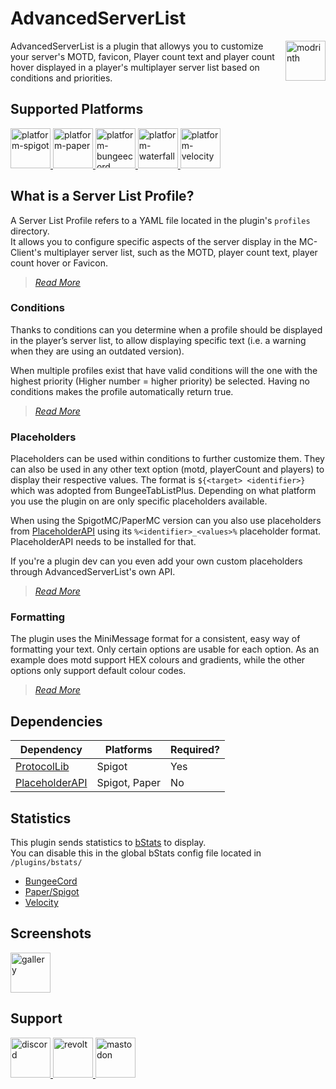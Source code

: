 # AdvancedServerList
<a href="https://modrinth.com/plugin/advancedserverlist" target="_blank">
  <img src="https://cdn.jsdelivr.net/npm/@intergrav/devins-badges@2/assets/cozy/available/modrinth_vector.svg" height="64" align="right" alt="modrinth" title="Available on Modrinth">
</a>

AdvancedServerList is a plugin that allowys you to customize your server's MOTD, favicon, Player count text and player count hover displayed in a player's multiplayer server list based on conditions and priorities.

## Supported Platforms

<a href="https://www.spigotmc.org" target="_blank">
  <img src="https://cdn.jsdelivr.net/npm/@intergrav/devins-badges@2/assets/minimal/supported/spigot_vector.svg" height="64" alt="platform-spigot" title="Tested on Spigot">
</a>
<a href="https://papermc.io" target="_blank">
  <img src="https://cdn.jsdelivr.net/npm/@intergrav/devins-badges@2/assets/minimal/supported/paper_vector.svg" height="64" alt="platform-paper" title="Tested on Paper">
</a>
<a href="https://www.spigotmc.org" target="_blank">
  <img src="https://cdn.jsdelivr.net/npm/@intergrav/devins-badges@2/assets/minimal/supported/bungeecord_vector.svg" height="64" alt="platform-bungeecord" title="Tested on BungeeCord">
</a>
<a href="https://www.papermc.io" target="_blank">
  <img src="https://cdn.jsdelivr.net/npm/@intergrav/devins-badges@2/assets/minimal/supported/waterfall_vector.svg" height="64" alt="platform-waterfall" title="Tested on Waterfall">
</a>
<a href="https://velocitypowered.com" target="_blank">
  <img src="https://cdn.jsdelivr.net/npm/@intergrav/devins-badges@2/assets/minimal/supported/velocity_vector.svg" height="64" alt="platform-velocity" title="Tested on Velocity">
</a>

## What is a Server List Profile?
A Server List Profile refers to a YAML file located in the plugin's `profiles` directory.  
It allows you to configure specific aspects of the server display in the MC-Client's multiplayer server list, such as the MOTD, player count text, player count hover or Favicon.

> [*Read More*][profiles]

### Conditions
Thanks to conditions can you determine when a profile should be displayed in the player’s server list, to allow displaying specific text (i.e. a warning when they are using an outdated version).

When multiple profiles exist that have valid conditions will the one with the highest priority (Higher number = higher priority) be selected. Having no conditions makes the profile automatically return true.

> [*Read More*][conditions]

### Placeholders
Placeholders can be used within conditions to further customize them. They can also be used in any other text option (motd, playerCount and players) to display their respective values.
The format is `${<target> <identifier>}` which was adopted from BungeeTabListPlus. Depending on what platform you use the plugin on are only specific placeholders available.

When using the SpigotMC/PaperMC version can you also use placeholders from [PlaceholderAPI][placeholderapi] using its `%<identifier>_<values>%` placeholder format. PlaceholderAPI needs to be installed for that.

If you're a plugin dev can you even add your own custom placeholders through AdvancedServerList's own API.

> [*Read More*][placeholders]

### Formatting
The plugin uses the MiniMessage format for a consistent, easy way of formatting your text.
Only certain options are usable for each option. As an example does motd support HEX colours and gradients, while the other options only support default colour codes.

> [*Read More*][minimessage]

## Dependencies

| Dependency       | Platforms     | Required? |
| ---------------- | ------------- | --------- |
| [ProtocolLib]    | Spigot        | Yes       |
| [PlaceholderAPI] | Spigot, Paper | No        |

## Statistics

This plugin sends statistics to [bStats] to display.  
You can disable this in the global bStats config file located in `/plugins/bstats/`

- [BungeeCord][bstats-bungee]
- [Paper/Spigot][bstats-spigot]
- [Velocity][bstats-velocity]

## Screenshots

<a href="https://modrinth.com/plugin/advancedserverlist/gallery" target="_blank">
  <img src="https://cdn.jsdelivr.net/npm/@intergrav/devins-badges@2/assets/cozy/documentation/modrinth-gallery_vector.svg" height="64" alt="gallery" title="Check out the Gallery">
</a>

## Support
<a href="https://discord.gg/6dazXp6" target="_blank">
  <img src="https://cdn.jsdelivr.net/npm/@intergrav/devins-badges@2/assets/minimal/social/discord-singular_vector.svg" height="64" alt="discord" title="Join my Discord Server">
</a>
<a href="https://app.revolt.chat/invite/74TpERXA" target="_blank">
  <img src="https://cdn.jsdelivr.net/npm/@intergrav/devins-badges@2/assets/minimal/social/revolt-singular_vector.svg" height="64" alt="revolt" title="Join my Revolt Server">
</a>
<a href="https://blobfox.coffee/@andre_601" target="_blank">
  <img src="https://cdn.jsdelivr.net/npm/@intergrav/devins-badges@2/assets/minimal/social/mastodon-singular_vector.svg" height="64" alt="mastodon" title="Chat with me on Mastodon">
</a>

<!-- Links -->
[profiles]: https://www.andre601.ch/AdvancedServerList/profiles/
[conditions]: https://www.andre601.ch/AdvancedServerList/profiles/#conditions
[placeholders]: https://www.andre601.ch/AdvancedServerList/profiles/placeholders/
[minimessage]: https://www.andre601.ch/AdvancedServerList/profiles/formatting/

[modrinth]: https://modrinth.com/plugin/advancedserverlist

[protocollib]: https://www.spigotmc.org/resources/1997/
[placeholderapi]: https://www.spigotmc.org/resources/6245/

[bstats]: https://bstats.org
[bstats-bungee]: https://bstats.org/plugin/bungeecord/AdvancedServerList/15585
[bstats-spigot]: https://bstats.org/plugin/bukkit/AdvancedServerList/15584
[bstats-velocity]: https://bstats.org/plugin/velocity/AdvancedServerList/15587

[gallery]: https://modrinth.com/mod/advancedserverlist/gallery
